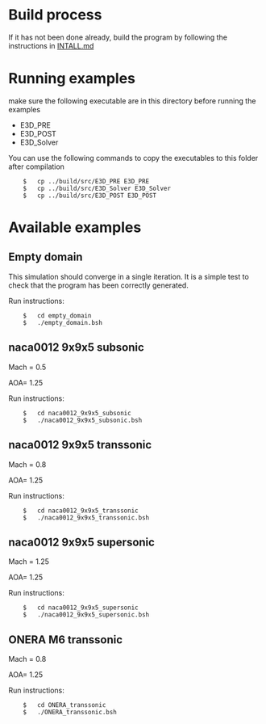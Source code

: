 # Build process

If it has not been done already, build the program by following the instructions in [INTALL.md](../INSTALL.md)

# Running examples

make sure the following executable are in this directory before running the examples

* E3D_PRE
* E3D_POST
* E3D_Solver

You can use the following commands to copy the executables to this folder after
compilation

```
    $   cp ../build/src/E3D_PRE E3D_PRE
    $   cp ../build/src/E3D_Solver E3D_Solver
    $   cp ../build/src/E3D_POST E3D_POST
```

# Available examples

## Empty domain 

This simulation should converge in a single iteration. It is a simple test to check that the program has been correctly generated.

Run instructions:
```
    $   cd empty_domain
    $   ./empty_domain.bsh
```

## naca0012 9x9x5 subsonic

Mach = 0.5

AOA= 1.25

Run instructions:
```
    $   cd naca0012_9x9x5_subsonic
    $   ./naca0012_9x9x5_subsonic.bsh
```

## naca0012 9x9x5 transsonic

Mach = 0.8

AOA= 1.25

Run instructions:
```
    $   cd naca0012_9x9x5_transsonic
    $   ./naca0012_9x9x5_transsonic.bsh
```

## naca0012 9x9x5 supersonic

Mach = 1.25

AOA= 1.25

Run instructions:
```
    $   cd naca0012_9x9x5_supersonic
    $   ./naca0012_9x9x5_supersonic.bsh
```

## ONERA M6 transsonic

Mach = 0.8

AOA= 1.25

Run instructions:
```
    $   cd ONERA_transsonic
    $   ./ONERA_transsonic.bsh
```
